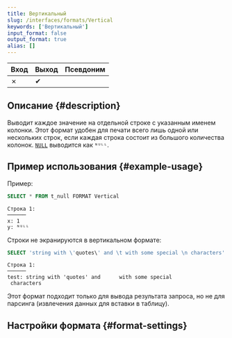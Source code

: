 ```yaml
---
title: Вертикальный
slug: /interfaces/formats/Vertical
keywords: ['Вертикальный']
input_format: false
output_format: true
alias: []
---
```


| Вход | Выход | Псевдоним |
|------|-------|-----------|
| ✗    | ✔     |           |

## Описание {#description}

Выводит каждое значение на отдельной строке с указанным именем колонки. Этот формат удобен для печати всего лишь одной или нескольких строк, если каждая строка состоит из большого количества колонок. 
[`NULL`](/sql-reference/syntax.md) выводится как `ᴺᵁᴸᴸ`.

## Пример использования {#example-usage}

Пример:

```sql
SELECT * FROM t_null FORMAT Vertical
```

```response
Строка 1:
──────
x: 1
y: ᴺᵁᴸᴸ
```

Строки не экранируются в вертикальном формате:

```sql
SELECT 'string with \'quotes\' and \t with some special \n characters' AS test FORMAT Vertical
```

```response
Строка 1:
──────
test: string with 'quotes' and      with some special
 characters
```

Этот формат подходит только для вывода результата запроса, но не для парсинга (извлечения данных для вставки в таблицу).

## Настройки формата {#format-settings}
